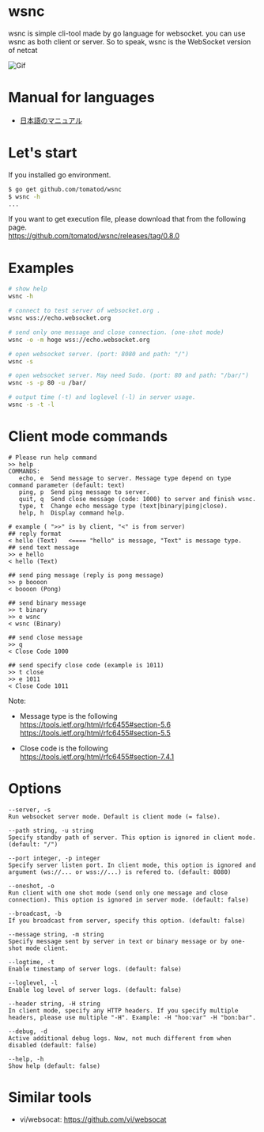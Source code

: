 # wsnc
wsnc is simple cli-tool made by go language for websocket. you can use wsnc as both client or server. So to speak, wsnc is the WebSocket version of netcat

![Gif](https://raw.githubusercontent.com/wiki/tomatod/wsnc/demo.gif)

# Manual for languages
- [日本語のマニュアル](./README_JP.md)

# Let's start
If you installed go environment.
``` sh
$ go get github.com/tomatod/wsnc
$ wsnc -h
...
```

If you want to get execution file, please download that from the following page.   
https://github.com/tomatod/wsnc/releases/tag/0.8.0

# Examples
```sh
# show help
wsnc -h

# connect to test server of websocket.org .
wsnc wss://echo.websocket.org

# send only one message and close connection. (one-shot mode)
wsnc -o -m hoge wss://echo.websocket.org

# open websocket server. (port: 8080 and path: "/")
wsnc -s 

# open websocket server. May need Sudo. (port: 80 and path: "/bar/")
wsnc -s -p 80 -u /bar/ 

# output time (-t) and loglevel (-l) in server usage.
wsnc -s -t -l
```

# Client mode commands
```
# Please run help command
>> help
COMMANDS:
   echo, e  Send message to server. Message type depend on type command parameter (default: text)
   ping, p  Send ping message to server.
   quit, q  Send close message (code: 1000) to server and finish wsnc.
   type, t  Change echo message type (text|binary|ping|close).
   help, h  Display command help.
   
# example ( ">>" is by client, "<" is from server)
## reply format
< hello (Text)   <==== "hello" is message, "Text" is message type.
## send text message
>> e hello
< hello (Text)

## send ping message (reply is pong message)
>> p boooon
< boooon (Pong)

## send binary message
>> t binary
>> e wsnc
< wsnc (Binary)

## send close message
>> q
< Close Code 1000

## send specify close code (example is 1011)
>> t close
>> e 1011
< Close Code 1011
```
Note: 
- Message type is the following   
https://tools.ietf.org/html/rfc6455#section-5.6   
https://tools.ietf.org/html/rfc6455#section-5.5   

- Close code is the following   
https://tools.ietf.org/html/rfc6455#section-7.4.1


# Options
```
--server, -s
Run websocket server mode. Default is client mode (= false).

--path string, -u string
Specify standby path of server. This option is ignored in client mode. (default: "/")

--port integer, -p integer
Specify server listen port. In client mode, this option is ignored and argument (ws://... or wss://...) is refered to. (default: 8080)

--oneshot, -o
Run client with one shot mode (send only one message and close connection). This option is ignored in server mode. (default: false)

--broadcast, -b
If you broadcast from server, specify this option. (default: false)

--message string, -m string  
Specify message sent by server in text or binary message or by one-shot mode client.

--logtime, -t
Enable timestamp of server logs. (default: false)

--loglevel, -l
Enable log level of server logs. (default: false)

--header string, -H string   
In client mode, specify any HTTP headers. If you specify multiple headers, please use multiple "-H". Example: -H "hoo:var" -H "bon:bar".

--debug, -d
Active additional debug logs. Now, not much different from when disabled (default: false)

--help, -h
Show help (default: false)
```

# Similar tools
- vi/websocat: https://github.com/vi/websocat
